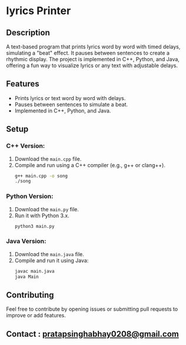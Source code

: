 
# lyrics Printer

## Description
A text-based program that prints lyrics word by word with timed delays, simulating a "beat" effect. It pauses between sentences to create a rhythmic display. The project is implemented in C++, Python, and Java, offering a fun way to visualize lyrics or any text with adjustable delays.

## Features
- Prints lyrics or text word by word with delays.
- Pauses between sentences to simulate a beat.
- Implemented in C++, Python, and Java.

## Setup

### C++ Version:
1. Download the `main.cpp` file.
2. Compile and run using a C++ compiler (e.g., g++ or clang++).
   ```bash
   g++ main.cpp -o song
   ./song
   ```

### Python Version:
1. Download the `main.py` file.
2. Run it with Python 3.x.
   ```bash
   python3 main.py
   ```

### Java Version:
1. Download the `main.java` file.
2. Compile and run it using Java:
   ```bash
   javac main.java
   java Main


## Contributing
Feel free to contribute by opening issues or submitting pull requests to improve or add features.

## Contact : pratapsinghabhay0208@gmail.com


